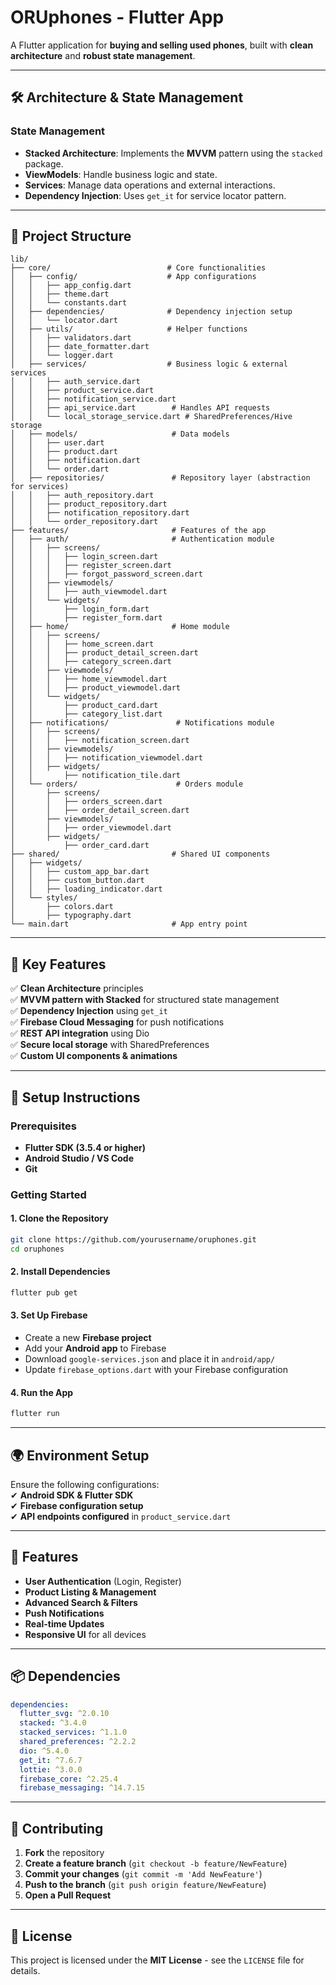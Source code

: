 
# **ORUphones - Flutter App**  
A Flutter application for **buying and selling used phones**, built with **clean architecture** and **robust state management**.

---

## **🛠 Architecture & State Management**  
### **State Management**
- **Stacked Architecture**: Implements the **MVVM** pattern using the `stacked` package.  
- **ViewModels**: Handle business logic and state.  
- **Services**: Manage data operations and external interactions.  
- **Dependency Injection**: Uses `get_it` for service locator pattern.  

---

## **📂 Project Structure**  
```
lib/
├── core/                          # Core functionalities
│   ├── config/                    # App configurations
│   │   ├── app_config.dart
│   │   ├── theme.dart
│   │   └── constants.dart
│   ├── dependencies/              # Dependency injection setup
│   │   └── locator.dart
│   ├── utils/                     # Helper functions
│   │   ├── validators.dart
│   │   ├── date_formatter.dart
│   │   └── logger.dart
│   ├── services/                  # Business logic & external services
│   │   ├── auth_service.dart
│   │   ├── product_service.dart
│   │   ├── notification_service.dart
│   │   ├── api_service.dart        # Handles API requests
│   │   └── local_storage_service.dart # SharedPreferences/Hive storage
│   ├── models/                     # Data models
│   │   ├── user.dart
│   │   ├── product.dart
│   │   ├── notification.dart
│   │   └── order.dart
│   ├── repositories/               # Repository layer (abstraction for services)
│   │   ├── auth_repository.dart
│   │   ├── product_repository.dart
│   │   ├── notification_repository.dart
│   │   └── order_repository.dart
├── features/                       # Features of the app
│   ├── auth/                       # Authentication module
│   │   ├── screens/
│   │   │   ├── login_screen.dart
│   │   │   ├── register_screen.dart
│   │   │   ├── forgot_password_screen.dart
│   │   ├── viewmodels/
│   │   │   ├── auth_viewmodel.dart
│   │   └── widgets/
│   │       ├── login_form.dart
│   │       ├── register_form.dart
│   ├── home/                       # Home module
│   │   ├── screens/
│   │   │   ├── home_screen.dart
│   │   │   ├── product_detail_screen.dart
│   │   │   ├── category_screen.dart
│   │   ├── viewmodels/
│   │   │   ├── home_viewmodel.dart
│   │   │   ├── product_viewmodel.dart
│   │   └── widgets/
│   │       ├── product_card.dart
│   │       ├── category_list.dart
│   ├── notifications/               # Notifications module
│   │   ├── screens/
│   │   │   ├── notification_screen.dart
│   │   ├── viewmodels/
│   │   │   ├── notification_viewmodel.dart
│   │   ├── widgets/
│   │       ├── notification_tile.dart
│   └── orders/                      # Orders module
│       ├── screens/
│       │   ├── orders_screen.dart
│       │   ├── order_detail_screen.dart
│       ├── viewmodels/
│       │   ├── order_viewmodel.dart
│       ├── widgets/
│           ├── order_card.dart
├── shared/                         # Shared UI components
│   ├── widgets/
│   │   ├── custom_app_bar.dart
│   │   ├── custom_button.dart
│   │   ├── loading_indicator.dart
│   └── styles/
│       ├── colors.dart
│       ├── typography.dart
└── main.dart                       # App entry point
```

---

## **🚀 Key Features**
✅ **Clean Architecture** principles  
✅ **MVVM pattern with Stacked** for structured state management  
✅ **Dependency Injection** using `get_it`  
✅ **Firebase Cloud Messaging** for push notifications  
✅ **REST API integration** using Dio  
✅ **Secure local storage** with SharedPreferences  
✅ **Custom UI components & animations**  

---

## **🔧 Setup Instructions**

### **Prerequisites**
- **Flutter SDK (3.5.4 or higher)**
- **Android Studio / VS Code**
- **Git**

### **Getting Started**
#### **1. Clone the Repository**
```sh
git clone https://github.com/yourusername/oruphones.git
cd oruphones
```

#### **2. Install Dependencies**
```sh
flutter pub get
```

#### **3. Set Up Firebase**
- Create a new **Firebase project**  
- Add your **Android app** to Firebase  
- Download `google-services.json` and place it in `android/app/`  
- Update `firebase_options.dart` with your Firebase configuration  

#### **4. Run the App**
```sh
flutter run
```

---

## **🌍 Environment Setup**
Ensure the following configurations:  
✔ **Android SDK & Flutter SDK**  
✔ **Firebase configuration setup**  
✔ **API endpoints configured** in `product_service.dart`  

---

## **📌 Features**
- **User Authentication** (Login, Register)  
- **Product Listing & Management**  
- **Advanced Search & Filters**  
- **Push Notifications**  
- **Real-time Updates**  
- **Responsive UI** for all devices  

---

## **📦 Dependencies**
```yaml
dependencies:
  flutter_svg: ^2.0.10
  stacked: ^3.4.0
  stacked_services: ^1.1.0
  shared_preferences: ^2.2.2
  dio: ^5.4.0
  get_it: ^7.6.7
  lottie: ^3.0.0
  firebase_core: ^2.25.4
  firebase_messaging: ^14.7.15
```

---

## **🤝 Contributing**
1. **Fork** the repository  
2. **Create a feature branch** (`git checkout -b feature/NewFeature`)  
3. **Commit your changes** (`git commit -m 'Add NewFeature'`)  
4. **Push to the branch** (`git push origin feature/NewFeature`)  
5. **Open a Pull Request**  

---

## **📜 License**
This project is licensed under the **MIT License** - see the `LICENSE` file for details.
